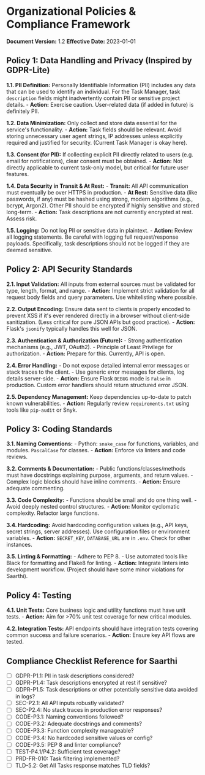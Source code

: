 # Organizational Policies & Compliance Framework

**Document Version:** 1.2
**Effective Date:** 2023-01-01

## Policy 1: Data Handling and Privacy (Inspired by GDPR-Lite)

**1.1. PII Definition:** Personally Identifiable Information (PII) includes any data that can be used to identify an individual. For the Task Manager, task `description` fields might inadvertently contain PII or sensitive project details.
    - **Action:** Exercise caution. User-related data (if added in future) is definitely PII.

**1.2. Data Minimization:** Only collect and store data essential for the service's functionality.
    - **Action:** Task fields should be relevant. Avoid storing unnecessary user agent strings, IP addresses unless explicitly required and justified for security. (Current Task Manager is okay here).

**1.3. Consent (for PII):** If collecting explicit PII directly related to users (e.g. email for notifications), clear consent must be obtained.
    - **Action:** Not directly applicable to current task-only model, but critical for future user features.

**1.4. Data Security in Transit & At Rest:**
    - **Transit:** All API communication must eventually be over HTTPS in production.
    - **At Rest:** Sensitive data (like passwords, if any) must be hashed using strong, modern algorithms (e.g., bcrypt, Argon2). Other PII should be encrypted if highly sensitive and stored long-term.
    - **Action:** Task descriptions are not currently encrypted at rest. Assess risk.

**1.5. Logging:** Do not log PII or sensitive data in plaintext.
    - **Action:** Review all logging statements. Be careful with logging full request/response payloads. Specifically, task descriptions should not be logged if they are deemed sensitive.

## Policy 2: API Security Standards

**2.1. Input Validation:** All inputs from external sources must be validated for type, length, format, and range.
    - **Action:** Implement strict validation for all request body fields and query parameters. Use whitelisting where possible.

**2.2. Output Encoding:** Ensure data sent to clients is properly encoded to prevent XSS if it's ever rendered directly in a browser without client-side sanitization. (Less critical for pure JSON APIs but good practice).
    - **Action:** Flask's `jsonify` typically handles this well for JSON.

**2.3. Authentication & Authorization (Future):**
    - Strong authentication mechanisms (e.g., JWT, OAuth2).
    - Principle of Least Privilege for authorization.
    - **Action:** Prepare for this. Currently, API is open.

**2.4. Error Handling:**
    - Do not expose detailed internal error messages or stack traces to the client.
    - Use generic error messages for clients, log details server-side.
    - **Action:** Ensure Flask `DEBUG` mode is `False` in production. Custom error handlers should return structured error JSON.

**2.5. Dependency Management:** Keep dependencies up-to-date to patch known vulnerabilities.
    - **Action:** Regularly review `requirements.txt` using tools like `pip-audit` or Snyk.

## Policy 3: Coding Standards

**3.1. Naming Conventions:**
    - Python: `snake_case` for functions, variables, and modules. `PascalCase` for classes.
    - **Action:** Enforce via linters and code reviews.

**3.2. Comments & Documentation:**
    - Public functions/classes/methods must have docstrings explaining purpose, arguments, and return values.
    - Complex logic blocks should have inline comments.
    - **Action:** Ensure adequate commenting.

**3.3. Code Complexity:**
    - Functions should be small and do one thing well.
    - Avoid deeply nested control structures.
    - **Action:** Monitor cyclomatic complexity. Refactor large functions.

**3.4. Hardcoding:** Avoid hardcoding configuration values (e.g., API keys, secret strings, server addresses). Use configuration files or environment variables.
    - **Action:** `SECRET_KEY`, `DATABASE_URL` are in `.env`. Check for other instances.

**3.5. Linting & Formatting:**
    - Adhere to PEP 8.
    - Use automated tools like Black for formatting and Flake8 for linting.
    - **Action:** Integrate linters into development workflow. (Project should have some minor violations for Saarthi).

## Policy 4: Testing

**4.1. Unit Tests:** Core business logic and utility functions must have unit tests.
    - **Action:** Aim for >70% unit test coverage for new critical modules.

**4.2. Integration Tests:** API endpoints should have integration tests covering common success and failure scenarios.
    - **Action:** Ensure key API flows are tested.

## Compliance Checklist Reference for Saarthi

- [ ] GDPR-P1.1: PII in task descriptions considered?
- [ ] GDPR-P1.4: Task descriptions encrypted at rest if sensitive?
- [ ] GDPR-P1.5: Task descriptions or other potentially sensitive data avoided in logs?
- [ ] SEC-P2.1: All API inputs robustly validated?
- [ ] SEC-P2.4: No stack traces in production error responses?
- [ ] CODE-P3.1: Naming conventions followed?
- [ ] CODE-P3.2: Adequate docstrings and comments?
- [ ] CODE-P3.3: Function complexity manageable?
- [ ] CODE-P3.4: No hardcoded sensitive values or config?
- [ ] CODE-P3.5: PEP 8 and linter compliance?
- [ ] TEST-P4.1/P4.2: Sufficient test coverage?
- [ ] PRD-FR-010: Task filtering implemented?
- [ ] TLD-5.2: Get All Tasks response matches TLD fields?
